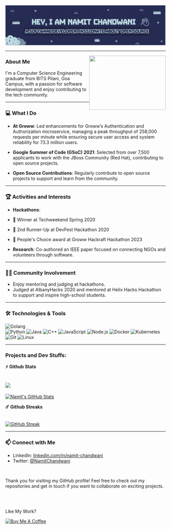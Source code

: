 <p align='center'>
    <img src="Profile_Header.png"/>
</p>


  
---  
   <img align="right" height="170" width="240" alt="" src="https://user-images.githubusercontent.com/74038190/212749447-bfb7e725-6987-49d9-ae85-2015e3e7cc41.gif" />
   
### About Me  
  
I'm a Computer Science Engineering graduate from BITS Pilani, Goa Campus, with a passion for software development and enjoy contributing to the tech community.  



---
  
### 💻 What I Do  
  
- **At Groww**: Led enhancements for Groww’s Authentication and Authorization microservice, managing a peak throughput of 258,000 requests per minute while ensuring secure user access and system reliability for 73.3 million users.
  
- **Google Summer of Code (GSoC) 2021**: Selected from over 7,500 applicants to work with the JBoss Community (Red Hat), contributing to open source projects.  
  
- **Open Source Contributions**: Regularly contribute to open source projects to support and learn from the community.  

---
  

### 🏆 Activities and Interests  
  
- **Hackathons**:  
- 🥇 Winner at Techweekend Spring 2020  
- 🥈 2nd Runner-Up at DevFest Hackathon 2020  
- 🏅 People's Choice award at Groww Hackraft Hackathon 2023  
  
- **Research**: Co-authored an IEEE paper focused on connecting NGOs and volunteers through software.  
  
---


### 👨‍🏫 Community Involvement  
  
- Enjoy mentoring and judging at hackathons.
- Judged at AlbanyHacks 2020 and mentored at Helix Hacks Hackathon to support and inspire high-school students.  
  
---

### 🛠️ Technologies & Tools

![Golang](https://img.shields.io/badge/-Golang-333333?style=flat&logo=go)\
![Python](https://img.shields.io/badge/-Python-333333?style=flat&logo=python)
![Java](https://img.shields.io/badge/-Java-333333?style=flat&logo=java)
![C++](https://img.shields.io/badge/-C++-333333?style=flat&logo=cplusplus)
![JavaScript](https://img.shields.io/badge/-JavaScript-333333?style=flat&logo=javascript)
![Node.js](https://img.shields.io/badge/-Node.js-333333?style=flat&logo=node.js)
![Docker](https://img.shields.io/badge/-Docker-333333?style=flat&logo=docker)
![Kubernetes](https://img.shields.io/badge/-Kubernetes-333333?style=flat&logo=kubernetes)
![Git](https://img.shields.io/badge/-Git-333333?style=flat&logo=git)
![Linux](https://img.shields.io/badge/-Linux-333333?style=flat&logo=linux)

---


### Projects and Dev Stuffs:

<p>
  <summary><b>⚡ Github Stats</b></summary>
<br>
<br>

<a href="https://github.com/namit-chandwani/namit-chandwani">
  <img align="center" src="https://github-readme-stats.vercel.app/api/top-langs/?username=namit-chandwani&hide=css,html,jupyter notebook,makefile,dockerfile,javascript,python,typescript&title_color=ffffff&text_color=c9cacc&icon_color=2bbc8a&bg_color=1d1f21&langs_count=3" />
</a>
<br>
<br>
<a href="https://github.com/namit-chandwani/namit-chandwani">
  <img align="center" src="https://github-readme-stats.vercel.app/api?username=namit-chandwani&show_icons=true&line_height=27&count_private=true&title_color=ffffff&text_color=c9cacc&icon_color=2bbc8a&bg_color=1d1f21&show=reviews,discussions_started,prs_merged,prs_merged_percentage&hide=stars,reviews&rank_icon=github&include_all_commits=true" alt="Namit's GitHub Stats" />
</a>

<br>

<p>
  <summary><b>☄️ Github Streaks</b></summary>

<br>

[![GitHub Streak](https://github-readme-streak-stats.herokuapp.com?user=namit-chandwani&theme=dark&mode=weekly)](https://git.io/streak-stats)

</p>

---
  
### 📫 Connect with Me  
  
- LinkedIn: [linkedin.com/in/namit-chandwani](https://in.linkedin.com/in/namit-chandwani)  
- Twitter: [@NamitChandwani](https://twitter.com/NamitChandwani)

<br>  

Thank you for visiting my GitHub profile! Feel free to check out my repositories and get in touch if you want to collaborate on exciting projects.


<br>
<br>



Like My Work?

<a href="https://buymeacoffee.com/namit.chandwani" target="_blank"><img src="https://cdn.buymeacoffee.com/buttons/v2/default-yellow.png" alt="Buy Me A Coffee" height="60px" width="217px" ></a>


